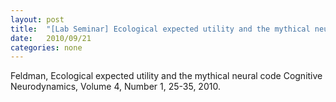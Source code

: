 ```yaml
---
layout: post
title:  "[Lab Seminar] Ecological expected utility and the mythical neural code"
date:   2010/09/21
categories: none
---
```




Feldman, Ecological expected utility and the mythical neural code Cognitive Neurodynamics, Volume 4, Number 1, 25-35, 2010.



 

